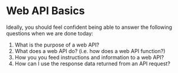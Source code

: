 # Web API Basics

Ideally, you should feel confident being able to answer the following questions when we are done today:

1. What is the purpose of a web API?
2. What does a web API do? (i.e. how does a web API function?)
3. How you you feed instructions and information to a web API?
4. How can I use the response data returned from an API request?

